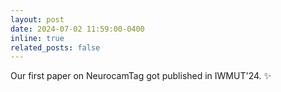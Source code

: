 ```yaml
---
layout: post
date: 2024-07-02 11:59:00-0400
inline: true
related_posts: false
---
```


Our first paper on NeurocamTag got published in IWMUT'24. :sparkles:
